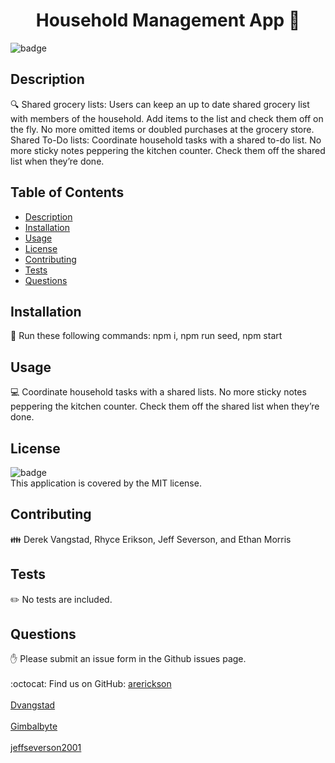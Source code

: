 <h1 align="center">Household Management App 👋</h1>

![badge](https://img.shields.io/badge/license-MIT-brightgreen)<br />

## Description

🔍 Shared grocery lists: 
Users can keep an up to date shared grocery list with members of the household. Add items to the list and check them off on the fly. No more omitted items or doubled purchases at the grocery store.
Shared To-Do lists:
Coordinate household tasks with a shared to-do list. No more sticky notes peppering the kitchen counter. Check them off the shared list when they’re done.

## Table of Contents

- [Description](#description)
- [Installation](#installation)
- [Usage](#usage)
- [License](#license)
- [Contributing](#contributing)
- [Tests](#tests)
- [Questions](#questions)

## Installation

💾 Run these following commands: npm i, npm run seed, npm start

## Usage

💻 Coordinate household tasks with a shared lists. No more sticky notes peppering the kitchen counter. Check them off the shared list when they’re done.

## License

![badge](https://img.shields.io/badge/license-MIT-brightgreen)
<br />
This application is covered by the MIT license.

## Contributing

👪 Derek Vangstad, Rhyce Erikson, Jeff Severson, and Ethan Morris

## Tests

✏️ No tests are included.

## Questions

✋ Please submit an issue form in the Github issues page.<br />
<br />
:octocat: Find us on GitHub: [arerickson](https://github.com/arerickson28)<br />
<br /> [Dvangstad](https://github.com/Dvandstad)<br />
<br /> [Gimbalbyte](https://github.com/Gimbalbyte)<br />
<br /> [jeffseverson2001](https://github.com/jeffseverson2001)<br />
